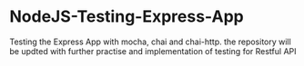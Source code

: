 # NodeJS-Testing-Express-App

Testing the Express App with mocha, chai and chai-http. the repository will be updted with further practise and implementation of testing for Restful API